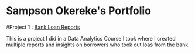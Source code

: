 # Sampson Okereke's Portfolio

#Project 1 : [Bank Loan Reports](https://github.com/sampsoncco/Sampson-Okereke-SQL-Portfolio-/blob/main/Bank%20Loan%20Reports.sql)

This is a project I did in a Data Analytics Course I took where I created multiple reports and insights on borrowers who took out loas from the bank. 
